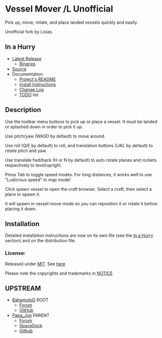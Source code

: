 # Vessel Mover /L Unofficial

Pick up, move, rotate, and place landed vessels quickly and easily. 

Unofficial fork by Lisias.


## In a Hurry

* [Latest Release](https://github.com/net-lisias-kspu/VesselMover/releases)
	+ [Binaries](https://github.com/net-lisias-kspu/VesselMover/tree/Archive)
* [Source](https://github.com/net-lisias-kspu/VesselMover)
* Documentation
	+ [Project's README](https://github.com/net-lisias-kspu/VesselMover/blob/master/README.md)
	+ [Install Instructions](https://github.com/net-lisias-kspu/VesselMover/blob/master/INSTALL.md)
	+ [Change Log](./CHANGE_LOG.md)
	+ [TODO](./TODO.md) list


## Description

Use the toolbar menu buttons to pick up or place a vessel. It must be landed or splashed down in order to pick it up.

Use pitch/yaw (WASD by default) to move around.

Use roll (Q/E by default) to roll, and translation buttons (IJKL by default) to rotate pitch and yaw.

Use translate fwd/back (H or N by default) to auto rotate planes and rockets respectively to level/upright.

Press Tab to toggle speed modes. For long distances, it works well to use "Ludicrous speed" in map mode!

Click spawn vessel to open the craft browser.  Select a craft, then select a place to spawn it. 

It will spawn in vessel-move mode so you can reposition it or rotate it before placing it down. 


## Installation

Detailed installation instructions are now on its own file (see the [In a Hurry](#in-a-hurry) section) and on the distribution file.

### License:

Released under [MIT](https://opensource.org/licenses/MIT). See [here](./LICENSE)

Please note the copyrights and trademarks in [NOTICE](./NOTICE)


## UPSTREAM

* [BahamutoD](https://forum.kerbalspaceprogram.com/index.php?/profile/72433-bahamutod/) ROOT
	+ [Forum](https://forum.kerbalspaceprogram.com/index.php?/topic/123646-*)
	+ [GitHub](https://github.com/BahamutoD/VesselMover/)
* [Papa_Joe](https://forum.kerbalspaceprogram.com/index.php?/profile/10788-papa_joe/) PARENT
	+ [Forum](https://forum.kerbalspaceprogram.com/index.php?/topic/144421-*) 
	+ [SpaceDock](https://spacedock.info/mod/860/VesselMover)
	+ [Github](https://github.com/PapaJoesSoup/VesselMover/)
